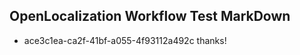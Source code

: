 ## OpenLocalization Workflow Test MarkDown
* ace3c1ea-ca2f-41bf-a055-4f93112a492c thanks!

<!--HONumber=Aug16_HO3-->


